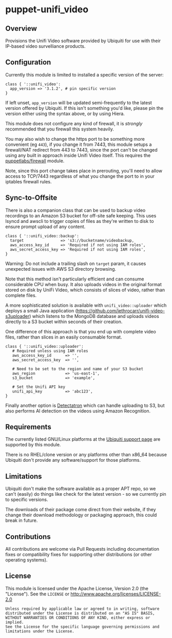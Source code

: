 # puppet-unifi_video

## Overview

Provisions the Unifi Video software provided by Ubiquiti for use with their
IP-based video survelliance products.


## Configuration

Currently this module is limited to installed a specific version of the server:

    class { '::unifi_video':
      app_version => '3.1.2', # pin specific version
    }

If left unset, `app_version` will be updated semi-frequently to the latest
version offered by Ubiquiti. If this isn't something you'd like, please pin
the version either using the syntax above, or by using Hiera.

This module does not configure any kind of firewall, it is *strongly*
recommended that you firewall this system heavily.

You may also wish to change the https port to be something more convenient
(eg `443`), if you change it from 7443, this module setups a firewall/NAT
redirect from 443 to 7443, since the port can't be changed using any built
in approach inside Unifi Video itself. This requires the
[puppetlabs/firewall](https://forge.puppetlabs.com/puppetlabs/firewall) module.

Note, since this port change takes place in prerouting, you'll need to allow
access to TCP/7443 regardless of what you change the port to in your iptables
firewall rules.


## Sync-to-Offsite

There is also a companion class that can be used to backup video recordings to
an Amazon S3 bucket for off-site safe keeping. This uses lsyncd and awscli to
trigger copies of files as they're written to disk to ensure prompt upload of
any content.

    class { '::unifi_video::backup':
      target                => 's3://bucketname/videobackup,
      aws_access_key_id     => 'Required if not using IAM roles',
      aws_secret_access_key => 'Required if not using IAM roles',
    }

Warning: Do not include a trailing slash on `target` param, it causes
unexpected issues with AWS S3 directory browsing.

Note that this method isn't particularly efficient and can consume considerable
CPU when busy. It also uploads videos in the original format stored on disk by
UniFi Video, which consists of slices of video, rather than complete files.

A more sophisticated solution is available with `unifi_video::uploader` which
deploys a small Java application (https://github.com/jethrocarr/unifi-video-s3uploader)
which listens to the MongoDB database and uploads videos directly to a S3
bucket within seconds of their creation.

One difference of this approach is that you end up with complete video files,
rather than slices in an easily consumable format.

    class { '::unifi_video::uploader':
       # Required unless using IAM roles
       aws_access_key_id      => '',
       aws_secret_access_key  => '',

       # Need to be set to the region and name of your S3 bucket
       aws_region             => 'us-east-1',
       s3_bucket              => 'example',

       # Set the Unifi API key
       unifi_api_key          => 'abc123',
    }

Finally another option is [Detectatron](https://github.com/jethrocarr/detectatron)
which can handle uploading to S3, but also performs AI detection on the videos
using Amazon Recognition.


## Requirements

The currently listed GNU/Linux platforms at the [Ubiquiti support page](https://www.ubnt.com/download/unifi-video)
are supported by this module.

There is no RHEL/clone version or any platforms other than x86_64 because
Ubiquiti don't provide any software/support for those platforms.


## Limitations

Ubiquiti don't make the software available as a proper APT repo, so we can't
(easily) do things like check for the latest version - so we currently pin to
specific versions.

The downloads of their package come direct from their website, if they change
their download methodology or packaging approach, this could break in future.



## Contributions

All contributions are welcome via Pull Requests including documentation fixes
or compatibility fixes for supporting other distributions (or other operating
systems).


## License

This module is licensed under the Apache License, Version 2.0 (the "License").
See the `LICENSE` or http://www.apache.org/licenses/LICENSE-2.0

    Unless required by applicable law or agreed to in writing, software
    distributed under the License is distributed on an "AS IS" BASIS,
    WITHOUT WARRANTIES OR CONDITIONS OF ANY KIND, either express or implied.
    See the License for the specific language governing permissions and
    limitations under the License.
